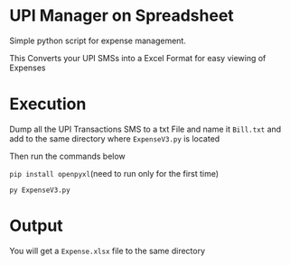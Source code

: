 # UPI Manager on Spreadsheet
Simple python script for expense management.

This Converts your UPI SMSs into a Excel Format for easy viewing of Expenses

# Execution
Dump all the UPI Transactions SMS to a txt File and name it `Bill.txt` and add to the same directory where `ExpenseV3.py` is located

Then run the commands below

`pip install openpyxl`(need to run only for the first time)

`py ExpenseV3.py`

# Output
You will get a `Expense.xlsx` file to the same directory


